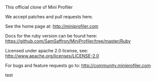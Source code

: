 This official clone of Mini Profiler

We accept patches and pull requests here. 

See the home page at: http://miniprofiler.com

Docs for the ruby version can be found here: https://github.com/SamSaffron/MiniProfiler/tree/master/Ruby

Licensed under apache 2.0 license, see: http://www.apache.org/licenses/LICENSE-2.0

For bugs and feature requests go to: http://community.miniprofiler.com

test
